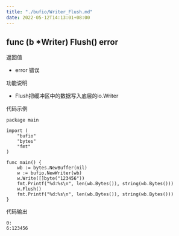 ```yaml
---
title: "./bufio/Writer_Flush.md"
date: 2022-05-12T14:13:01+08:00
---
```

## func (b *Writer) Flush() error

返回值

- error 错误

功能说明

- Flush把缓冲区中的数据写入底层的io.Writer

代码示例

	package main

	import (
		"bufio"
		"bytes"
		"fmt"
	)

	func main() {
		wb := bytes.NewBuffer(nil)
		w := bufio.NewWriter(wb)
		w.Write([]byte("123456"))
		fmt.Printf("%d:%s\n", len(wb.Bytes()), string(wb.Bytes()))
		w.Flush()
		fmt.Printf("%d:%s\n", len(wb.Bytes()), string(wb.Bytes()))
	}

代码输出

	0:
	6:123456
